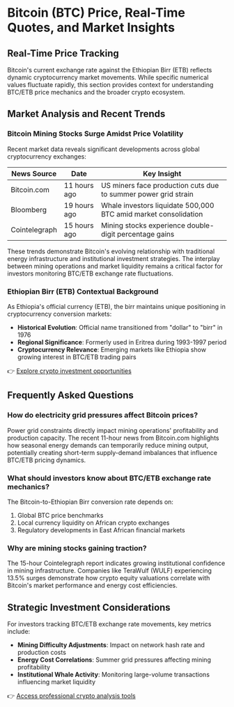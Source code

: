 # Bitcoin (BTC) Price, Real-Time Quotes, and Market Insights  

## Real-Time Price Tracking  
Bitcoin's current exchange rate against the Ethiopian Birr (ETB) reflects dynamic cryptocurrency market movements. While specific numerical values fluctuate rapidly, this section provides context for understanding BTC/ETB price mechanics and the broader crypto ecosystem.  

## Market Analysis and Recent Trends  
### Bitcoin Mining Stocks Surge Amidst Price Volatility  
Recent market data reveals significant developments across global cryptocurrency exchanges:  

| News Source | Date | Key Insight |  
|-------------|------|-------------|  
| Bitcoin.com | 11 hours ago | US miners face production cuts due to summer power grid strain |  
| Bloomberg | 19 hours ago | Whale investors liquidate 500,000 BTC amid market consolidation |  
| Cointelegraph | 15 hours ago | Mining stocks experience double-digit percentage gains |  

These trends demonstrate Bitcoin's evolving relationship with traditional energy infrastructure and institutional investment strategies. The interplay between mining operations and market liquidity remains a critical factor for investors monitoring BTC/ETB exchange rate fluctuations.  

### Ethiopian Birr (ETB) Contextual Background  
As Ethiopia's official currency (ETB), the birr maintains unique positioning in cryptocurrency conversion markets:  
- **Historical Evolution**: Official name transitioned from "dollar" to "birr" in 1976  
- **Regional Significance**: Formerly used in Eritrea during 1993-1997 period  
- **Cryptocurrency Relevance**: Emerging markets like Ethiopia show growing interest in BTC/ETB trading pairs  

👉 [Explore crypto investment opportunities](https://bit.ly/okx-bonus)  

## Frequently Asked Questions  

### How do electricity grid pressures affect Bitcoin prices?  
Power grid constraints directly impact mining operations' profitability and production capacity. The recent 11-hour news from Bitcoin.com highlights how seasonal energy demands can temporarily reduce mining output, potentially creating short-term supply-demand imbalances that influence BTC/ETB pricing dynamics.  

### What should investors know about BTC/ETB exchange rate mechanics?  
The Bitcoin-to-Ethiopian Birr conversion rate depends on:  
1. Global BTC price benchmarks  
2. Local currency liquidity on African crypto exchanges  
3. Regulatory developments in East African financial markets  

### Why are mining stocks gaining traction?  
The 15-hour Cointelegraph report indicates growing institutional confidence in mining infrastructure. Companies like TeraWulf (WULF) experiencing 13.5% surges demonstrate how crypto equity valuations correlate with Bitcoin's market performance and energy cost efficiencies.  

## Strategic Investment Considerations  
For investors tracking BTC/ETB exchange rate movements, key metrics include:  
- **Mining Difficulty Adjustments**: Impact on network hash rate and production costs  
- **Energy Cost Correlations**: Summer grid pressures affecting mining profitability  
- **Institutional Whale Activity**: Monitoring large-volume transactions influencing market liquidity  

👉 [Access professional crypto analysis tools](https://bit.ly/okx-bonus)  
